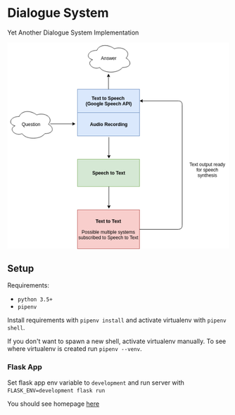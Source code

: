 # Dialogue System

Yet Another Dialogue System Implementation

<p align="center">
  <img src="docs/diagram.png" alt="System diagram" />
</p>

## Setup

Requirements:

* `python 3.5+`
* `pipenv`

Install requirements with `pipenv install` and activate virtualenv with `pipenv shell`.

If you don't want to spawn a new shell, activate virtualenv manually. To see where
virtualenv is created run `pipenv --venv`.

### Flask App

Set flask app env variable to `development` and run server
with `FLASK_ENV=development flask run`

You should see homepage [here](http://localhost:5000)
